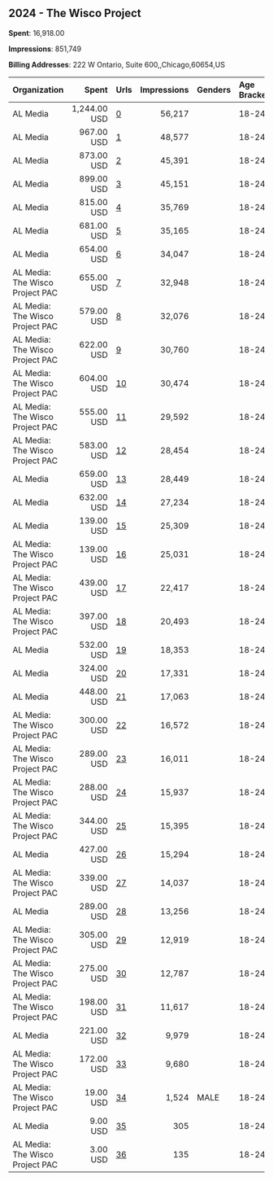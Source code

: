 ## 2024 - The Wisco Project 
**Spent**: 16,918.00

**Impressions**: 851,749

**Billing Addresses**: 222 W Ontario, Suite 600,,Chicago,60654,US

|Organization|Spent|Urls|Impressions|Genders|Age Brackets|Country Codes|
|:---|---:|:---|---:|:---|:---|:---|
|AL Media|1,244.00 USD|[0](https://www.snap.com/political-ads/asset/24ba8ab43eca0db21a5f3c5ccf9830c23cd260fee8392623cea99deb3f2415d0?mediaType=mp4)|56,217||18-24|united states|
|AL Media|967.00 USD|[1](https://www.snap.com/political-ads/asset/fb77a5552d03d8b77b03d67a054e3f342edd7abaa6503908c1da78b9e21ca6a1?mediaType=mp4)|48,577||18-24|united states|
|AL Media|873.00 USD|[2](https://www.snap.com/political-ads/asset/b6b9f58fd351f11c24df1957bd506347f45bd30783707260372fc1a85a4f7f50?mediaType=mp4)|45,391||18-24|united states|
|AL Media|899.00 USD|[3](https://www.snap.com/political-ads/asset/2c3ec78b25b19c6d7fce29f14576c7ee9c356086750821705f8dc6d980969bfe?mediaType=mp4)|45,151||18-24|united states|
|AL Media|815.00 USD|[4](https://www.snap.com/political-ads/asset/4adf5c8ae87b00837804b285ed4fde8b00bd5cb1680591d1a9c13c7ff78b920f?mediaType=mp4)|35,769||18-24|united states|
|AL Media|681.00 USD|[5](https://www.snap.com/political-ads/asset/2848efd73caff2bdd9586d864e4df6665004542a64a2c72872587b0154e8ef53?mediaType=mp4)|35,165||18-24|united states|
|AL Media|654.00 USD|[6](https://www.snap.com/political-ads/asset/e33b32da10860eed8a1e2fc10d0f30b4cd9ad4c9a815c947fc423f9b7b4eba05?mediaType=mp4)|34,047||18-24|united states|
|AL Media: The Wisco Project PAC|655.00 USD|[7](https://www.snap.com/political-ads/asset/24ba8ab43eca0db21a5f3c5ccf9830c23cd260fee8392623cea99deb3f2415d0?mediaType=mp4)|32,948||18-24|united states|
|AL Media: The Wisco Project PAC|579.00 USD|[8](https://www.snap.com/political-ads/asset/b6b9f58fd351f11c24df1957bd506347f45bd30783707260372fc1a85a4f7f50?mediaType=mp4)|32,076||18-24|united states|
|AL Media: The Wisco Project PAC|622.00 USD|[9](https://www.snap.com/political-ads/asset/eeda2eeb63c8a533ce65051737774f4d8c4958d58b3318b36b52062a84a1d31b?mediaType=mp4)|30,760||18-24|united states|
|AL Media: The Wisco Project PAC|604.00 USD|[10](https://www.snap.com/political-ads/asset/4adf5c8ae87b00837804b285ed4fde8b00bd5cb1680591d1a9c13c7ff78b920f?mediaType=mp4)|30,474||18-24|united states|
|AL Media: The Wisco Project PAC|555.00 USD|[11](https://www.snap.com/political-ads/asset/2c3ec78b25b19c6d7fce29f14576c7ee9c356086750821705f8dc6d980969bfe?mediaType=mp4)|29,592||18-24|united states|
|AL Media: The Wisco Project PAC|583.00 USD|[12](https://www.snap.com/political-ads/asset/825bb15d696a3e03f6be068748b049227b4501f14e4fee9cf966697147eb19d8?mediaType=mp4)|28,454||18-24|united states|
|AL Media|659.00 USD|[13](https://www.snap.com/political-ads/asset/eeda2eeb63c8a533ce65051737774f4d8c4958d58b3318b36b52062a84a1d31b?mediaType=mp4)|28,449||18-24|united states|
|AL Media|632.00 USD|[14](https://www.snap.com/political-ads/asset/825bb15d696a3e03f6be068748b049227b4501f14e4fee9cf966697147eb19d8?mediaType=mp4)|27,234||18-24|united states|
|AL Media|139.00 USD|[15](https://www.snap.com/political-ads/asset/15ae72dfdd1dbbe44e48f4096de6785da478407a037b15c89e87eb8e6b43c589?mediaType=jpeg)|25,309||18-24|united states|
|AL Media: The Wisco Project PAC|139.00 USD|[16](https://www.snap.com/political-ads/asset/15ae72dfdd1dbbe44e48f4096de6785da478407a037b15c89e87eb8e6b43c589?mediaType=jpeg)|25,031||18-24|united states|
|AL Media: The Wisco Project PAC|439.00 USD|[17](https://www.snap.com/political-ads/asset/328bd2e14fd52e6b02c5c239fef64de1ee2a592e854a2f0aca2fdf0a8183d5b7?mediaType=mp4)|22,417||18-24|united states|
|AL Media: The Wisco Project PAC|397.00 USD|[18](https://www.snap.com/political-ads/asset/384b8c20b933a0fcec0a942953b9b6023f11990bff8c551c9e8b1d42bcc14791?mediaType=mp4)|20,493||18-24|united states|
|AL Media|532.00 USD|[19](https://www.snap.com/political-ads/asset/e401f39920799e939e32a9fbd76f0db05378b824fa4f5500f453dda1d77dc62e?mediaType=mp4)|18,353||18-24|united states|
|AL Media|324.00 USD|[20](https://www.snap.com/political-ads/asset/39f873b0a3790c74c2af95225c30becb7e48d7a8f8f66ae1e0d1905ab037749b?mediaType=mp4)|17,331||18-24|united states|
|AL Media|448.00 USD|[21](https://www.snap.com/political-ads/asset/93cecb03e37d0644aa491fef5dd7212874d0f0cbcde412cce94a4258ee5c1052?mediaType=mp4)|17,063||18-24|united states|
|AL Media: The Wisco Project PAC|300.00 USD|[22](https://www.snap.com/political-ads/asset/5eb5bc8681d0231838b121a0c9651c74c65d51102a952436d06a301d38905404?mediaType=mp4)|16,572||18-24|united states|
|AL Media: The Wisco Project PAC|289.00 USD|[23](https://www.snap.com/political-ads/asset/69f1030e6375ac46b3f997d36ac7b9d4aa2199037baab10dc7a74eb4db3c5fdc?mediaType=mp4)|16,011||18-24|united states|
|AL Media: The Wisco Project PAC|288.00 USD|[24](https://www.snap.com/political-ads/asset/0010896d9135bb674156991e78ebfd380b94e94f93897b25484cd13d9b09eb34?mediaType=mp4)|15,937||18-24|united states|
|AL Media: The Wisco Project PAC|344.00 USD|[25](https://www.snap.com/political-ads/asset/93cecb03e37d0644aa491fef5dd7212874d0f0cbcde412cce94a4258ee5c1052?mediaType=mp4)|15,395||18-24|united states|
|AL Media|427.00 USD|[26](https://www.snap.com/political-ads/asset/7becd95c506dcda17a0de99a27728dcf4fbfef817b96a9bb4184ea7665fdbbaa?mediaType=mp4)|15,294||18-24|united states|
|AL Media: The Wisco Project PAC|339.00 USD|[27](https://www.snap.com/political-ads/asset/e401f39920799e939e32a9fbd76f0db05378b824fa4f5500f453dda1d77dc62e?mediaType=mp4)|14,037||18-24|united states|
|AL Media|289.00 USD|[28](https://www.snap.com/political-ads/asset/c3caa2ae217bd23cc3f8cccfd4a41b92a693769df84e54e6f17e39702e30cc55?mediaType=mp4)|13,256||18-24|united states|
|AL Media: The Wisco Project PAC|305.00 USD|[29](https://www.snap.com/political-ads/asset/7becd95c506dcda17a0de99a27728dcf4fbfef817b96a9bb4184ea7665fdbbaa?mediaType=mp4)|12,919||18-24|united states|
|AL Media: The Wisco Project PAC|275.00 USD|[30](https://www.snap.com/political-ads/asset/c3caa2ae217bd23cc3f8cccfd4a41b92a693769df84e54e6f17e39702e30cc55?mediaType=mp4)|12,787||18-24|united states|
|AL Media: The Wisco Project PAC|198.00 USD|[31](https://www.snap.com/political-ads/asset/b10bf3fa9b3dfd154322b29d18164038857b15c05f10267af0dd2c179b068c9c?mediaType=mp4)|11,617||18-24|united states|
|AL Media|221.00 USD|[32](https://www.snap.com/political-ads/asset/ee57b9bfc9dec25cd200bdc326c1d441ee4cdc0a557363657e2032fae1baae16?mediaType=mp4)|9,979||18-24|united states|
|AL Media: The Wisco Project PAC|172.00 USD|[33](https://www.snap.com/political-ads/asset/39f873b0a3790c74c2af95225c30becb7e48d7a8f8f66ae1e0d1905ab037749b?mediaType=mp4)|9,680||18-24|united states|
|AL Media: The Wisco Project PAC|19.00 USD|[34](https://www.snap.com/political-ads/asset/d5d8865c77c94e1a6eae4c485ed3f1b653d2bf280995eef1b675130b812456c8?mediaType=mp4)|1,524|MALE|18-24|united states|
|AL Media|9.00 USD|[35](https://www.snap.com/political-ads/asset/3e5b2f893c7af2289930b2528af0dddf320fcfb2979e71685eda0a91752b59dd?mediaType=mp4)|305||18-24|united states|
|AL Media: The Wisco Project PAC|3.00 USD|[36](https://www.snap.com/political-ads/asset/3e5b2f893c7af2289930b2528af0dddf320fcfb2979e71685eda0a91752b59dd?mediaType=mp4)|135||18-24|united states|
